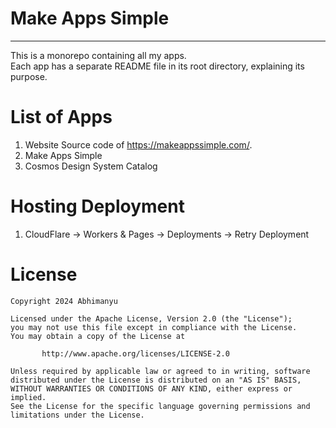 # Make Apps Simple

---

This is a monorepo containing all my apps.  
Each app has a separate README file in its root directory, explaining its purpose.

# List of Apps

1. Website Source code of https://makeappssimple.com/.
2. Make Apps Simple 
3. Cosmos Design System Catalog

# Hosting Deployment

1. CloudFlare -> Workers & Pages -> Deployments -> Retry Deployment

# License

```
Copyright 2024 Abhimanyu

Licensed under the Apache License, Version 2.0 (the "License");
you may not use this file except in compliance with the License.
You may obtain a copy of the License at

       http://www.apache.org/licenses/LICENSE-2.0

Unless required by applicable law or agreed to in writing, software
distributed under the License is distributed on an "AS IS" BASIS,
WITHOUT WARRANTIES OR CONDITIONS OF ANY KIND, either express or implied.
See the License for the specific language governing permissions and
limitations under the License.
```
